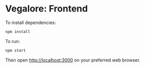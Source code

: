 # Vegalore: Frontend

To install dependencies:

```bash
npm install
```

To run:

```bash
npm start
```

Then open [http://localhost:3000](http://localhost:3000) on your preferred web browser.
